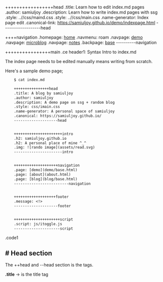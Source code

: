 +++++++++++++++++head
.title: Learn how to edit index.md pages
.author: samiuljoy
.description: Learn how to write index.md pages with ssg
.style: ..//css/maind.css
.style: ..//css/main.css
.name-generator: Index page edit
.canonical-link: https://samiuljoy.github.io/demo/indexpage.html
-------------------head

++++navigation
.homepage: [home](..//index.html)
.navmenu: roam
.navpage: [demo](..//demos/base.html)
.navpage: [microblog](..//microblog/base.html)
.navpage: [notes](notes/base.md)
.backpage: [base](base.html)
----------navigation

++++++++++++++++main
.ce header1: Syntax Intro to index.md

The index page needs to be edited manually means writing from scratch.

Here's a sample demo page;

```1
	$ cat index.md

	++++++++++++++++head
	.title: A blog by samiuljoy
	.author: samiuljoy
	.description: A demo page on ssg + random blog
	.style: css/imain.css
	.name-generator: A personal space of samiuljoy
	.canonical: https://samiuljoy.github.io/
	--------------------head

	
	++++++++++++++++++++++intro
	.h2: samiuljoy.github.io
	.h2: A personal place of mine ^_^
	.img: ![rando image](assets/read.svg)
	----------------------intro

	
	++++++++++++++++++++navigation
	.page: [demo](demo/base.html)
	.page: [about](about.html)
	.page: [blog](blog/base.html)
	-------------------------navigation

	
	+++++++++++++++++++footer
	.message: <!>
	--------------------footer

	
	+++++++++++++++++++++script
	.script: js/itoggle.js
	---------------------script


```
.code1


## # Head section

The ++head and --head section is the <head></head> tags.


__.title__ -> is the title tag <title>

__.author__ -> Your name

__.description__ -> something to describe about the page

__.style__ -> the index css. You can change it if you like.

__.name-generator__ -> whatever you want to best describe the index page

__.canonical__ -> the link to your site, in my case I would type in https://samiuljoy.github.io

## # Intro section

Intro section ++intro --intro is what get's displayed on the screen.

__.h2__ -> heading 2 texts

__.img: !\[image alt\](assets/image.png)__ -> is what gets displayed at the image section. The image section is mostly in markdown syntax.

## # Navigation section

These are the navigation pages. The words in square [square] brackets is what gets displayed and (dirname/base.html) is the link to the base.html file. Remember to only include base.html pages when mentioning directories.

Bounded by ++navigation and --navigation and each page section starts with `.page:` followed by the display name and url

## # Footer section

Bounded by ++footer and --footer the `.message: ` part is what get's displayed on the footer part


## # Script section

This little script portion is for dark/light mode toggle. If you click the image, the page will be in dark mode and clicking again puts it in light mode. You can also add custom scripts the same way.

This is what it should look like;

## # Generating index.md page

For generating index.md pages from the shell you'd do

```no
	$ sh main.sh index index.md
```
This will generate a index.html

.hr

----------------main

++++++++++++++++footer
.message: Made with <3 by [samiuljoy](https://github.com/samiuljoy)
------------------footer

+++++++script
mode = document.getElementById('switch');

if (! navigator.cookieEnabled) {
	mode.style.display = 'none';
}
else if(! localStorage) {
	mode.style.display = 'none';
}
else {
	mode.style.display = 'inline';
}
-----------------script

+++++++++add
.script: ..//js/toggle.js
-----------add

